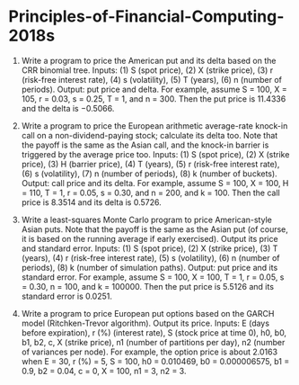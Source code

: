 # Principles-of-Financial-Computing-2018s

1. Write a program to price the American put and its delta based on the CRR binomial tree. Inputs: (1) S (spot price), (2) X (strike price), (3) r (risk-free interest rate), (4) s (volatility), (5) T (years), (6) n (number of periods). Output: put price and delta. For example, assume S = 100, X = 105, r = 0.03, s = 0.25, T = 1, and n = 300. Then the put price is 11.4336 and the delta is −0.5066.

2. Write a program to price the European arithmetic average-rate knock-in call on a non-dividend-paying stock; calculate its delta too. Note that the payoff is the same as the Asian call, and the knock-in barrier is triggered by the average price too. Inputs: (1) S (spot price), (2) X (strike price), (3) H (barrier price), (4) T (years), (5) r (risk-free interest rate), (6) s (volatility), (7) n (number of periods), (8) k (number of buckets). Output: call price and its delta. For example, assume S = 100, X = 100, H = 110, T = 1, r = 0.05, s = 0.30, and n = 200, and k = 100. Then the call price is 8.3514 and its delta is 0.5726.

3. Write a least-squares Monte Carlo program to price American-style Asian puts. Note that the payoff is the same as the Asian put (of course, it is based on the running average if early exercised). Output its price and standard error. Inputs: (1) S (spot price), (2) X (strike price), (3) T (years), (4) r (risk-free interest rate), (5) s (volatility), (6) n (number of periods), (8) k (number of simulation paths). Output: put price and its standard error. For example, assume S = 100, X = 100, T = 1, r = 0.05, s = 0.30, n = 100, and k = 100000. Then the put price is 5.5126 and its standard error is 0.0251.

4. Write a program to price European put options based on the GARCH model (Ritchken-Trevor algorithm). Output its price. Inputs: E (days before expiration), r (%) (interest rate), S (stock price at time 0), h0, b0, b1, b2, c, X (strike price), n1 (number of partitions per day), n2 (number of variances per node). For example, the option price is about 2.0163 when E = 30, r (%) = 5, S = 100, h0 = 0.010469, b0 = 0.000006575, b1 = 0.9, b2 = 0.04, c = 0, X = 100, n1 = 3, n2 = 3.